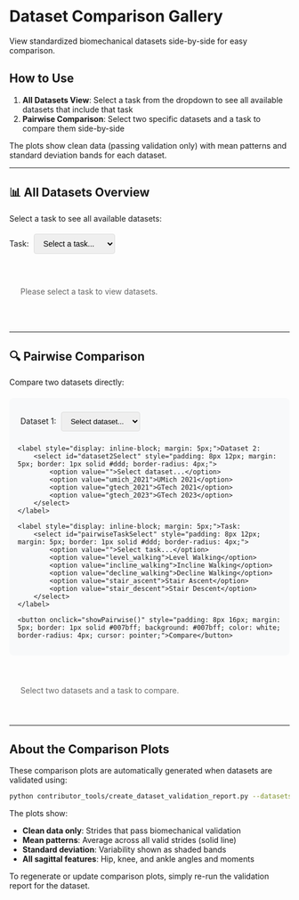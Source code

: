 # Dataset Comparison Gallery

View standardized biomechanical datasets side-by-side for easy comparison.

## How to Use

1. **All Datasets View**: Select a task from the dropdown to see all available datasets that include that task
2. **Pairwise Comparison**: Select two specific datasets and a task to compare them side-by-side

The plots show clean data (passing validation only) with mean patterns and standard deviation bands for each dataset.

---

## 📊 All Datasets Overview

Select a task to see all available datasets:

<div class="comparison-controls">
    <label for="taskSelect">Task: 
        <select id="taskSelect" onchange="showAllDatasets()" style="padding: 8px 12px; margin: 5px; border: 1px solid #ddd; border-radius: 4px; font-size: 14px;">
            <option value="">Select a task...</option>
            <option value="level_walking">Level Walking</option>
            <option value="incline_walking">Incline Walking</option>
            <option value="decline_walking">Decline Walking</option>
            <option value="stair_ascent">Stair Ascent</option>
            <option value="stair_descent">Stair Descent</option>
        </select>
    </label>
</div>

<div id="allDatasetsGrid" class="comparison-grid" style="display: flex; overflow-x: auto; gap: 20px; margin: 20px 0; padding-bottom: 10px;">
    <p style="color: #666; padding: 20px;">Please select a task to view datasets.</p>
</div>

---

## 🔍 Pairwise Comparison

Compare two datasets directly:

<div class="pairwise-controls" style="margin: 20px 0; padding: 15px; background: #f8f9fa; border-radius: 8px;">
    <label style="display: inline-block; margin: 5px;">Dataset 1:
        <select id="dataset1Select" style="padding: 8px 12px; margin: 5px; border: 1px solid #ddd; border-radius: 4px;">
            <option value="">Select dataset...</option>
            <option value="umich_2021">UMich 2021</option>
            <option value="gtech_2021">GTech 2021</option>
            <option value="gtech_2023">GTech 2023</option>
        </select>
    </label>
    
    <label style="display: inline-block; margin: 5px;">Dataset 2:
        <select id="dataset2Select" style="padding: 8px 12px; margin: 5px; border: 1px solid #ddd; border-radius: 4px;">
            <option value="">Select dataset...</option>
            <option value="umich_2021">UMich 2021</option>
            <option value="gtech_2021">GTech 2021</option>
            <option value="gtech_2023">GTech 2023</option>
        </select>
    </label>
    
    <label style="display: inline-block; margin: 5px;">Task:
        <select id="pairwiseTaskSelect" style="padding: 8px 12px; margin: 5px; border: 1px solid #ddd; border-radius: 4px;">
            <option value="">Select task...</option>
            <option value="level_walking">Level Walking</option>
            <option value="incline_walking">Incline Walking</option>
            <option value="decline_walking">Decline Walking</option>
            <option value="stair_ascent">Stair Ascent</option>
            <option value="stair_descent">Stair Descent</option>
        </select>
    </label>
    
    <button onclick="showPairwise()" style="padding: 8px 16px; margin: 5px; border: 1px solid #007bff; background: #007bff; color: white; border-radius: 4px; cursor: pointer;">Compare</button>
</div>

<div id="pairwiseResult" class="pairwise-result" style="display: grid; grid-template-columns: 1fr 1fr; gap: 20px; margin: 20px 0;">
    <p style="color: #666; padding: 20px; grid-column: 1 / -1;">Select two datasets and a task to compare.</p>
</div>

<style>
.comparison-grid {
    -webkit-overflow-scrolling: touch; /* Smooth scrolling on iOS */
}

.comparison-grid::-webkit-scrollbar {
    height: 8px;
}

.comparison-grid::-webkit-scrollbar-track {
    background: #f1f1f1;
    border-radius: 4px;
}

.comparison-grid::-webkit-scrollbar-thumb {
    background: #888;
    border-radius: 4px;
}

.comparison-grid::-webkit-scrollbar-thumb:hover {
    background: #555;
}

.dataset-card {
    background: white;
    padding: 15px;
    border-radius: 8px;
    box-shadow: 0 2px 4px rgba(0,0,0,0.1);
    text-align: center;
    flex: 0 0 auto;
    width: 400px; /* Fixed width for horizontal scrolling */
    min-width: 400px;
}

.dataset-card h4 {
    margin: 0 0 10px 0;
    color: #333;
    font-size: 16px;
}

.dataset-card img {
    width: 100%;
    height: auto;
    border-radius: 4px;
    max-height: 600px; /* Prevent images from being too tall */
    object-fit: contain;
}

.dataset-card .error-message {
    color: #666;
    font-style: italic;
    padding: 40px 20px;
}

@media (max-width: 768px) {
    .dataset-card {
        width: 300px; /* Smaller width on mobile */
        min-width: 300px;
    }
    
    .pairwise-result {
        grid-template-columns: 1fr !important;
    }
    
    .pairwise-controls label {
        display: block !important;
        margin: 10px 0 !important;
    }
    
    .pairwise-controls select,
    .pairwise-controls button {
        width: 100%;
    }
}
</style>

<script>
// Available dataset-task combinations (based on what's been generated)
// This will be populated based on actual files in comparison_plots/
const AVAILABLE_PLOTS = {
    'umich_2021': ['level_walking', 'incline_walking', 'decline_walking'],
    'gtech_2021': ['level_walking', 'incline_walking', 'decline_walking', 'stair_ascent', 'stair_descent'],
    'gtech_2023': ['level_walking', 'incline_walking', 'decline_walking', 'stair_ascent', 'stair_descent']
};

function formatName(dataset) {
    const names = {
        'umich_2021': 'UMich 2021',
        'gtech_2021': 'GTech 2021',
        'gtech_2023': 'GTech 2023'
    };
    return names[dataset] || dataset.replace(/_/g, ' ').replace(/\b\w/g, l => l.toUpperCase());
}

function showAllDatasets() {
    const task = document.getElementById('taskSelect').value;
    const grid = document.getElementById('allDatasetsGrid');
    
    if (!task) {
        grid.innerHTML = '<p style="color: #666; padding: 20px;">Please select a task to view datasets.</p>';
        return;
    }
    
    // Find datasets with this task
    const datasets = Object.keys(AVAILABLE_PLOTS)
        .filter(d => AVAILABLE_PLOTS[d].includes(task));
    
    if (datasets.length === 0) {
        grid.innerHTML = '<p style="color: #666; padding: 20px;">No datasets available for this task.</p>';
        return;
    }
    
    // Display all matching datasets
    grid.innerHTML = datasets.map(dataset => `
        <div class="dataset-card">
            <h4>${formatName(dataset)}</h4>
            <img src="../comparison_plots/${dataset}_${task}.png" 
                 alt="${formatName(dataset)} - ${task.replace(/_/g, ' ')}"
                 onerror="this.onerror=null; this.style.display='none'; var err=document.createElement('div'); err.className='error-message'; err.innerHTML='Plot not yet generated.<br>Run validation to create.'; this.parentElement.appendChild(err);">
        </div>
    `).join('');
}

function showPairwise() {
    const dataset1 = document.getElementById('dataset1Select').value;
    const dataset2 = document.getElementById('dataset2Select').value;
    const task = document.getElementById('pairwiseTaskSelect').value;
    const result = document.getElementById('pairwiseResult');
    
    if (!dataset1 || !dataset2 || !task) {
        result.innerHTML = '<p style="color: #666; padding: 20px; grid-column: 1 / -1;">Please select both datasets and a task.</p>';
        return;
    }
    
    if (dataset1 === dataset2) {
        result.innerHTML = '<p style="color: #666; padding: 20px; grid-column: 1 / -1;">Please select two different datasets to compare.</p>';
        return;
    }
    
    // Check availability
    const d1HasTask = AVAILABLE_PLOTS[dataset1]?.includes(task);
    const d2HasTask = AVAILABLE_PLOTS[dataset2]?.includes(task);
    
    if (!d1HasTask && !d2HasTask) {
        result.innerHTML = '<p style="color: #666; padding: 20px; grid-column: 1 / -1;">Selected task not available for either dataset.</p>';
        return;
    }
    
    // Display side-by-side
    result.innerHTML = `
        <div class="dataset-card">
            <h4>${formatName(dataset1)}</h4>
            ${d1HasTask ? 
                `<img src="../comparison_plots/${dataset1}_${task}.png" 
                      alt="${formatName(dataset1)} - ${task.replace(/_/g, ' ')}"
                      onerror="this.onerror=null; this.style.display='none'; var err=document.createElement('div'); err.className='error-message'; err.innerHTML='Plot not yet generated.<br>Run validation to create.'; this.parentElement.appendChild(err);">` :
                '<div class="error-message">Task not available for this dataset.</div>'
            }
        </div>
        <div class="dataset-card">
            <h4>${formatName(dataset2)}</h4>
            ${d2HasTask ? 
                `<img src="../comparison_plots/${dataset2}_${task}.png" 
                      alt="${formatName(dataset2)} - ${task.replace(/_/g, ' ')}"
                      onerror="this.onerror=null; this.style.display='none'; var err=document.createElement('div'); err.className='error-message'; err.innerHTML='Plot not yet generated.<br>Run validation to create.'; this.parentElement.appendChild(err);">` :
                '<div class="error-message">Task not available for this dataset.</div>'
            }
        </div>
    `;
}

// Initialize on page load
document.addEventListener('DOMContentLoaded', function() {
    // Could potentially auto-discover available plots here
    // For now, using hardcoded AVAILABLE_PLOTS based on known datasets
});
</script>

---

## About the Comparison Plots

These comparison plots are automatically generated when datasets are validated using:

```bash
python contributor_tools/create_dataset_validation_report.py --datasets your_dataset.parquet
```

The plots show:
- **Clean data only**: Strides that pass biomechanical validation
- **Mean patterns**: Average across all valid strides (solid line)
- **Standard deviation**: Variability shown as shaded bands
- **All sagittal features**: Hip, knee, and ankle angles and moments

To regenerate or update comparison plots, simply re-run the validation report for the dataset.